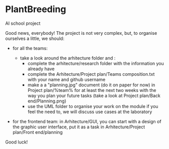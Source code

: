 # PlantBreeding
AI school project

Good news, everybody! 
The project is not very complex, but, to organise ourselves a little, we should:

- for all the teams:
	- take a look around the arhitecture folder and :
		- complete the arhitecture/research folder with the information you already have
		- complete the Arhitecture/Project plan/Teams composition.txt with your name and github username
		- make a a "planning.jpg" document (do it on paper for now) in Project plan/%team% for at least the next two weeks
			 with the way you plan your future tasks (take a look at Project plan/Back end/Planning.png)
		- use the UML folder to organise your work on the module if you feel the need to, we will discuss use cases at the laboratory
	
	
- for the frontend team: 
	in Arhitecture/GUI, you can start with a design of the graphic user interface, put it as a task in Arhitecture/Project plan/Front end/planning

Good luck!